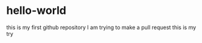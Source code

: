 # hello-world
this is my first github repository 
I am trying to make a pull request 
this is my try 
